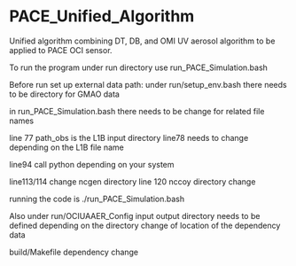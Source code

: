 # PACE_Unified_Algorithm
Unified algorithm combining DT, DB, and OMI UV aerosol algorithm to be applied to PACE OCI sensor.

To run the program under run directory use run_PACE_Simulation.bash

Before run set up external data path:
under run/setup_env.bash  there needs to be directory for GMAO data

in run_PACE_Simulation.bash there needs to be change for related file names

line 77 path_obs  is the L1B input directory
line78 needs to change depending on the L1B file name

line94 call python depending on your system

line113/114 change ncgen directory
line 120 nccoy directory change


running the code is 
./run_PACE_Simulation.bash

Also under 
run/OCIUAAER_Config input output directory needs to be defined depending on the directory change of location of the dependency data

build/Makefile dependency change 
